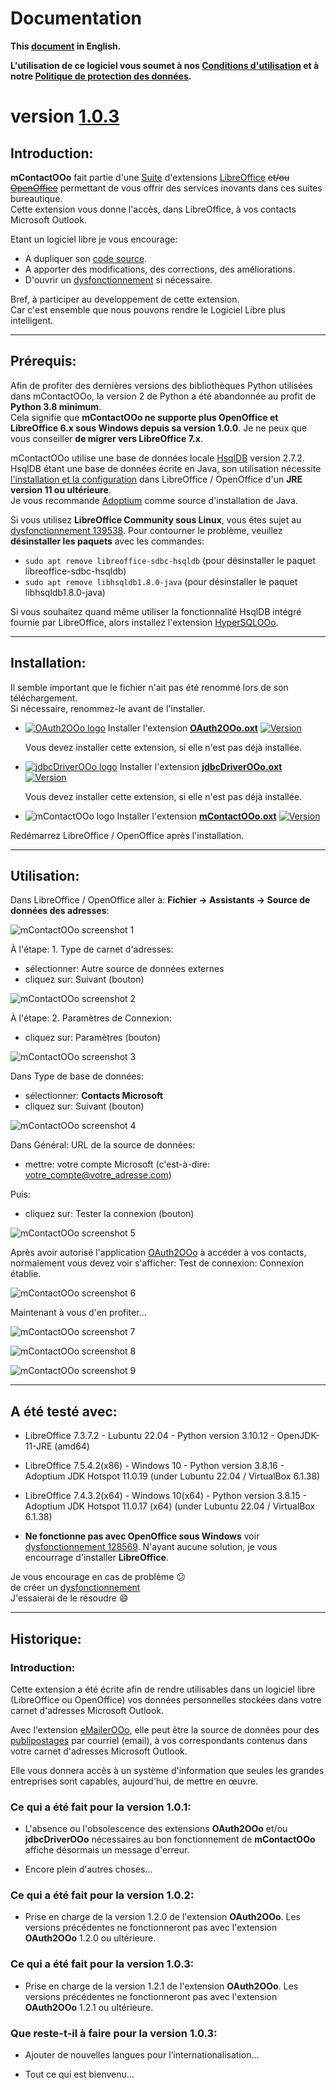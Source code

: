<!--
╔════════════════════════════════════════════════════════════════════════════════════╗
║                                                                                    ║
║   Copyright (c) 2020 https://prrvchr.github.io                                     ║
║                                                                                    ║
║   Permission is hereby granted, free of charge, to any person obtaining            ║
║   a copy of this software and associated documentation files (the "Software"),     ║
║   to deal in the Software without restriction, including without limitation        ║
║   the rights to use, copy, modify, merge, publish, distribute, sublicense,         ║
║   and/or sell copies of the Software, and to permit persons to whom the Software   ║
║   is furnished to do so, subject to the following conditions:                      ║
║                                                                                    ║
║   The above copyright notice and this permission notice shall be included in       ║
║   all copies or substantial portions of the Software.                              ║
║                                                                                    ║
║   THE SOFTWARE IS PROVIDED "AS IS", WITHOUT WARRANTY OF ANY KIND,                  ║
║   EXPRESS OR IMPLIED, INCLUDING BUT NOT LIMITED TO THE WARRANTIES                  ║
║   OF MERCHANTABILITY, FITNESS FOR A PARTICULAR PURPOSE AND NONINFRINGEMENT.        ║
║   IN NO EVENT SHALL THE AUTHORS OR COPYRIGHT HOLDERS BE LIABLE FOR ANY             ║
║   CLAIM, DAMAGES OR OTHER LIABILITY, WHETHER IN AN ACTION OF CONTRACT,             ║
║   TORT OR OTHERWISE, ARISING FROM, OUT OF OR IN CONNECTION WITH THE SOFTWARE       ║
║   OR THE USE OR OTHER DEALINGS IN THE SOFTWARE.                                    ║
║                                                                                    ║
╚════════════════════════════════════════════════════════════════════════════════════╝
-->
# Documentation

**This [document][1] in English.**

**L'utilisation de ce logiciel vous soumet à nos [Conditions d'utilisation][2] et à notre [Politique de protection des données][3].**

# version [1.0.3][4]

## Introduction:

**mContactOOo** fait partie d'une [Suite][5] d'extensions [LibreOffice][6] ~~et/ou [OpenOffice][7]~~ permettant de vous offrir des services inovants dans ces suites bureautique.  
Cette extension vous donne l'accès, dans LibreOffice, à vos contacts Microsoft Outlook.

Etant un logiciel libre je vous encourage:
- A dupliquer son [code source][8].
- A apporter des modifications, des corrections, des améliorations.
- D'ouvrir un [dysfonctionnement][9] si nécessaire.

Bref, à participer au developpement de cette extension.  
Car c'est ensemble que nous pouvons rendre le Logiciel Libre plus intelligent.

___

## Prérequis:

Afin de profiter des dernières versions des bibliothèques Python utilisées dans mContactOOo, la version 2 de Python a été abandonnée au profit de **Python 3.8 minimum**.  
Cela signifie que **mContactOOo ne supporte plus OpenOffice et LibreOffice 6.x sous Windows depuis sa version 1.0.0**.
Je ne peux que vous conseiller **de migrer vers LibreOffice 7.x**.

mContactOOo utilise une base de données locale [HsqlDB][10] version 2.7.2.  
HsqlDB étant une base de données écrite en Java, son utilisation nécessite [l'installation et la configuration][11] dans LibreOffice / OpenOffice d'un **JRE version 11 ou ultérieure**.  
Je vous recommande [Adoptium][12] comme source d'installation de Java.

Si vous utilisez **LibreOffice Community sous Linux**, vous êtes sujet au [dysfonctionnement 139538][13]. Pour contourner le problème, veuillez **désinstaller les paquets** avec les commandes:
- `sudo apt remove libreoffice-sdbc-hsqldb` (pour désinstaller le paquet libreoffice-sdbc-hsqldb)
- `sudo apt remove libhsqldb1.8.0-java` (pour désinstaller le paquet libhsqldb1.8.0-java)

Si vous souhaitez quand même utiliser la fonctionnalité HsqlDB intégré fournie par LibreOffice, alors installez l'extension [HyperSQLOOo][14].  

___

## Installation:

Il semble important que le fichier n'ait pas été renommé lors de son téléchargement.  
Si nécessaire, renommez-le avant de l'installer.

- [![OAuth2OOo logo][15]][16] Installer l'extension **[OAuth2OOo.oxt][17]** [![Version][18]][17]

    Vous devez installer cette extension, si elle n'est pas déjà installée.

- [![jdbcDriverOOo logo][19]][20] Installer l'extension **[jdbcDriverOOo.oxt][21]** [![Version][22]][21]

    Vous devez installer cette extension, si elle n'est pas déjà installée.

- ![mContactOOo logo][23] Installer l'extension **[mContactOOo.oxt][24]** [![Version][25]][24]

Redémarrez LibreOffice / OpenOffice après l'installation.

___

## Utilisation:

Dans LibreOffice / OpenOffice aller à: **Fichier -> Assistants -> Source de données des adresses**:

![mContactOOo screenshot 1][26]

À l'étape: 1. Type de carnet d'adresses:
- sélectionner: Autre source de données externes
- cliquez sur: Suivant (bouton)

![mContactOOo screenshot 2][27]

À l'étape: 2. Paramètres de Connexion:
- cliquez sur: Paramètres (bouton)

![mContactOOo screenshot 3][28]

Dans Type de base de données:
- sélectionner: **Contacts Microsoft**
- cliquez sur: Suivant (bouton)

![mContactOOo screenshot 4][29]

Dans Général: URL de la source de données:
- mettre: votre compte Microsoft (c'est-à-dire: votre_compte@votre_adresse.com)

Puis:
- cliquez sur: Tester la connexion (bouton)

![mContactOOo screenshot 5][30]

Après avoir autorisé l'application [OAuth2OOo][16] à accéder à vos contacts, normalement vous devez voir s'afficher: Test de connexion: Connexion établie.

![mContactOOo screenshot 6][31]

Maintenant à vous d'en profiter...

![mContactOOo screenshot 7][32]

![mContactOOo screenshot 8][33]

![mContactOOo screenshot 9][34]

___

## A été testé avec:

* LibreOffice 7.3.7.2 - Lubuntu 22.04 - Python version 3.10.12 - OpenJDK-11-JRE (amd64)

* LibreOffice 7.5.4.2(x86) - Windows 10 - Python version 3.8.16 - Adoptium JDK Hotspot 11.0.19 (under Lubuntu 22.04 / VirtualBox 6.1.38)

* LibreOffice 7.4.3.2(x64) - Windows 10(x64) - Python version 3.8.15  - Adoptium JDK Hotspot 11.0.17 (x64) (under Lubuntu 22.04 / VirtualBox 6.1.38)

* **Ne fonctionne pas avec OpenOffice sous Windows** voir [dysfonctionnement 128569][35]. N'ayant aucune solution, je vous encourrage d'installer **LibreOffice**.

Je vous encourage en cas de problème :confused:  
de créer un [dysfonctionnement][9]  
J'essaierai de le résoudre :smile:

___

## Historique:

### Introduction:

Cette extension a été écrite afin de rendre utilisables dans un logiciel libre (LibreOffice ou OpenOffice) vos données personnelles stockées dans votre carnet d'adresses Microsoft Outlook.

Avec l'extension [eMailerOOo][36], elle peut être la source de données pour des [publipostages][37] par courriel (email), à vos correspondants contenus dans votre carnet d'adresses Microsoft Outlook.

Elle vous donnera accès à un système d'information que seules les grandes entreprises sont capables, aujourd'hui, de mettre en œuvre.

### Ce qui a été fait pour la version 1.0.1:

- L'absence ou l'obsolescence des extensions **OAuth2OOo** et/ou **jdbcDriverOOo** nécessaires au bon fonctionnement de **mContactOOo** affiche désormais un message d'erreur.

- Encore plein d'autres choses...

### Ce qui a été fait pour la version 1.0.2:

- Prise en charge de la version 1.2.0 de l'extension **OAuth2OOo**. Les versions précédentes ne fonctionneront pas avec l'extension **OAuth2OOo** 1.2.0 ou ultérieure.

### Ce qui a été fait pour la version 1.0.3:

- Prise en charge de la version 1.2.1 de l'extension **OAuth2OOo**. Les versions précédentes ne fonctionneront pas avec l'extension **OAuth2OOo** 1.2.1 ou ultérieure.

### Que reste-t-il à faire pour la version 1.0.3:

- Ajouter de nouvelles langues pour l’internationalisation...

- Tout ce qui est bienvenu...

[1]: <https://prrvchr.github.io/mContactOOo>
[2]: <https://prrvchr.github.io/mContactOOo/source/mContactOOo/registration/TermsOfUse_fr>
[3]: <https://prrvchr.github.io/mContactOOo/source/mContactOOo/registration/PrivacyPolicy_fr>
[4]: <https://prrvchr.github.io/mContactOOo/README_fr#historique>
[5]: <https://prrvchr.github.io/README_fr>
[6]: <https://fr.libreoffice.org/download/telecharger-libreoffice/>
[7]: <https://www.openoffice.org/fr/Telecharger/>
[8]: <https://github.com/prrvchr/mContactOOo>
[9]: <https://github.com/prrvchr/mContactOOo/issues/new>
[10]: <http://hsqldb.org/>
[11]: <https://wiki.documentfoundation.org/Documentation/HowTo/Install_the_correct_JRE_-_LibreOffice_on_Windows_10/fr>
[12]: <https://adoptium.net/releases.html?variant=openjdk11>
[13]: <https://bugs.documentfoundation.org/show_bug.cgi?id=139538>
[14]: <https://prrvchr.github.io/HyperSQLOOo/README_fr>
[15]: <https://prrvchr.github.io/OAuth2OOo/img/OAuth2OOo.svg#middle>
[16]: <https://prrvchr.github.io/OAuth2OOo/README_fr>
[17]: <https://github.com/prrvchr/OAuth2OOo/releases/latest/download/OAuth2OOo.oxt>
[18]: <https://img.shields.io/github/v/tag/prrvchr/OAuth2OOo?label=latest#right>
[19]: <https://prrvchr.github.io/jdbcDriverOOo/img/jdbcDriverOOo.svg#middle>
[20]: <https://prrvchr.github.io/jdbcDriverOOo/README_fr>
[21]: <https://github.com/prrvchr/jdbcDriverOOo/releases/latest/download/jdbcDriverOOo.oxt>
[22]: <https://img.shields.io/github/v/tag/prrvchr/jdbcDriverOOo?label=latest#right>
[23]: <img/mContactOOo.svg#middle>
[24]: <https://github.com/prrvchr/mContactOOo/releases/latest/download/mContactOOo.oxt>
[25]: <https://img.shields.io/github/downloads/prrvchr/mContactOOo/latest/total?label=v1.0.3#right>
[26]: <img/mContactOOo-1_fr.png>
[27]: <img/mContactOOo-2_fr.png>
[28]: <img/mContactOOo-3_fr.png>
[29]: <img/mContactOOo-4_fr.png>
[30]: <img/mContactOOo-5_fr.png>
[31]: <img/mContactOOo-6_fr.png>
[32]: <img/mContactOOo-7_fr.png>
[33]: <img/mContactOOo-8_fr.png>
[34]: <img/mContactOOo-9_fr.png>
[35]: <https://bz.apache.org/ooo/show_bug.cgi?id=128569>
[36]: <https://prrvchr.github.io/eMailerOOo/README_fr>
[37]: <https://fr.wikipedia.org/wiki/Publipostage>
